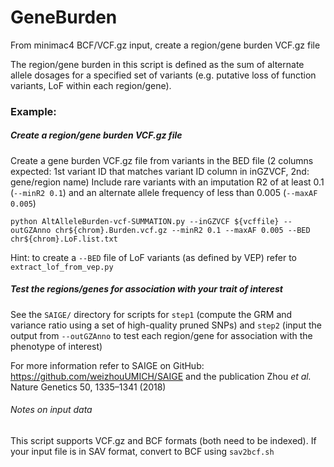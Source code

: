 # GeneBurden
From minimac4 BCF/VCF.gz input, create a region/gene burden VCF.gz file

The region/gene burden in this script is defined as the sum of alternate allele dosages for a specified set of variants (e.g. putative loss of function variants, LoF within each region/gene).


### Example: 

##### Create a region/gene burden VCF.gz file

Create a gene burden VCF.gz file from variants in the BED file (2 columns expected: 1st variant ID that matches variant ID column in inGZVCF, 2nd: gene/region name)
Include rare variants with an imputation R2 of at least 0.1 (`--minR2 0.1`) and an alternate allele frequency of less than 0.005 (`--maxAF 0.005`)

`python AltAlleleBurden-vcf-SUMMATION.py --inGZVCF ${vcffile} --outGZAnno chr${chrom}.Burden.vcf.gz --minR2 0.1 --maxAF 0.005 --BED chr${chrom}.LoF.list.txt`

Hint: to create a `--BED` file of LoF variants (as defined by VEP) refer to `extract_lof_from_vep.py`

##### Test the regions/genes for association with your trait of interest

See the `SAIGE/` directory for scripts for ```step1``` (compute the GRM and variance ratio using a set of high-quality pruned SNPs) and ```step2``` (input the output from `--outGZAnno` to test each region/gene for association with the phenotype of interest)

For more information refer to SAIGE on GitHub: https://github.com/weizhouUMICH/SAIGE and the publication Zhou _et al._ Nature Genetics 50, 1335–1341 (2018)


###### Notes on input data
This script supports VCF.gz and BCF formats (both need to be indexed).
If your input file is in SAV format, convert to BCF using `sav2bcf.sh`
